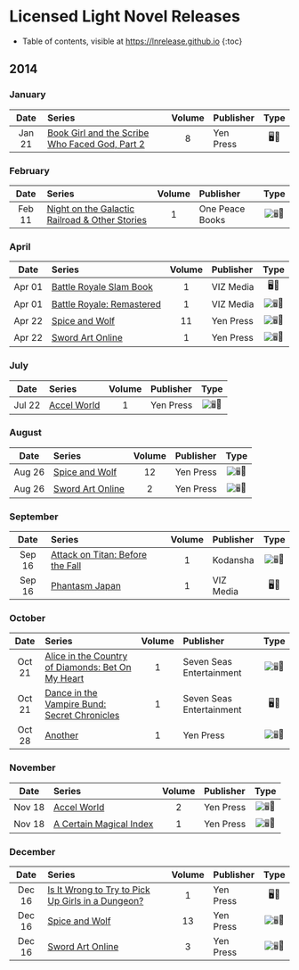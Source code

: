 # Licensed Light Novel Releases

- Table of contents, visible at https://lnrelease.github.io
{:toc}

## 2014

### January

Date|Series|Volume|Publisher|Type|
:---:|:---|:---:|:---|:---:|
Jan 21|[Book Girl and the Scribe Who Faced God, Part 2](https://yenpress.com/titles/9780316076982-book-girl-and-the-scribe-who-faced-god-part-2-light-novel)|8|Yen Press|🖥️📖|

### February

Date|Series|Volume|Publisher|Type|
:---:|:---|:---:|:---|:---:|
Feb 11|[Night on the Galactic Railroad & Other Stories](https://www.rightstufanime.com/Night-on-the-Galactic-Railroad-Other-Stories-from-Ihatov-Novel)|1|One Peace Books|<input class="spacer" alt="🖥️" type="image" disabled>📖|

### April

Date|Series|Volume|Publisher|Type|
:---:|:---|:---:|:---|:---:|
Apr 01|[Battle Royale Slam Book](https://www.viz.com/read/novel/battle-royale-slam-book/product/4964/paperback)|1|VIZ Media|🖥️📖|
Apr 01|[Battle Royale: Remastered](https://www.viz.com/read/novel/battle-royale-novel/product/4745/paperback)|1|VIZ Media|<input class="spacer" alt="🖥️" type="image" disabled>📖|
Apr 22|[Spice and Wolf](https://yenpress.com/titles/9780316324274-spice-and-wolf-vol-11-light-novel-side-colors-ii)|11|Yen Press|<input class="spacer" alt="🖥️" type="image" disabled>📖|
Apr 22|[Sword Art Online](https://yenpress.com/titles/9780316371247-sword-art-online-1-aincrad-light-novel)|1|Yen Press|<input class="spacer" alt="🖥️" type="image" disabled>📖|

### July

Date|Series|Volume|Publisher|Type|
:---:|:---|:---:|:---|:---:|
Jul 22|[Accel World](https://yenpress.com/titles/9780316376730-accel-world-vol-1-light-novel-kuroyukihime-s-return)|1|Yen Press|<input class="spacer" alt="🖥️" type="image" disabled>📖|

### August

Date|Series|Volume|Publisher|Type|
:---:|:---|:---:|:---|:---:|
Aug 26|[Spice and Wolf](https://yenpress.com/titles/9780316324328-spice-and-wolf-vol-12-light-novel)|12|Yen Press|<input class="spacer" alt="🖥️" type="image" disabled>📖|
Aug 26|[Sword Art Online](https://yenpress.com/titles/9780316376815-sword-art-online-2-aincrad-light-novel)|2|Yen Press|<input class="spacer" alt="🖥️" type="image" disabled>📖|

### September

Date|Series|Volume|Publisher|Type|
:---:|:---|:---:|:---|:---:|
Sep 16|[Attack on Titan: Before the Fall](https://kodansha.us/product/attack-on-titan-before-the-fall-novel)|1|Kodansha|<input class="spacer" alt="🖥️" type="image" disabled>📖|
Sep 16|[Phantasm Japan](https://www.viz.com/read/novel/phantasm-japan/product/3475/paperback)|1|VIZ Media|🖥️📖|

### October

Date|Series|Volume|Publisher|Type|
:---:|:---|:---:|:---|:---:|
Oct 21|[Alice in the Country of Diamonds: Bet On My Heart](https://sevenseasentertainment.com/books/alice-in-the-country-of-diamonds-bet-on-my-heart/)|1|Seven Seas Entertainment|<input class="spacer" alt="🖥️" type="image" disabled>📖|
Oct 21|[Dance in the Vampire Bund: Secret Chronicles](https://sevenseasentertainment.com/books/dance-in-the-vampire-bund-secret-chronicles/)|1|Seven Seas Entertainment|🖥️📖|
Oct 28|[Another](https://yenpress.com/titles/9780316339100-another-light-novel)|1|Yen Press|<input class="spacer" alt="🖥️" type="image" disabled>📖|

### November

Date|Series|Volume|Publisher|Type|
:---:|:---|:---:|:---|:---:|
Nov 18|[Accel World](https://yenpress.com/titles/9780316296366-accel-world-vol-2-light-novel-the-red-storm-princess)|2|Yen Press|<input class="spacer" alt="🖥️" type="image" disabled>📖|
Nov 18|[A Certain Magical Index](https://yenpress.com/titles/9780316339124-a-certain-magical-index-vol-1-light-novel)|1|Yen Press|<input class="spacer" alt="🖥️" type="image" disabled>📖|

### December

Date|Series|Volume|Publisher|Type|
:---:|:---|:---:|:---|:---:|
Dec 16|[Is It Wrong to Try to Pick Up Girls in a Dungeon?](https://yenpress.com/titles/9780316339155-is-it-wrong-to-try-to-pick-up-girls-in-a-dungeon-vol-1-light-novel)|1|Yen Press|🖥️📖|
Dec 16|[Spice and Wolf](https://yenpress.com/titles/9780316336611-spice-and-wolf-vol-13-light-novel-side-colors-iii)|13|Yen Press|<input class="spacer" alt="🖥️" type="image" disabled>📖|
Dec 16|[Sword Art Online](https://yenpress.com/titles/9780316296427-sword-art-online-3-fairy-dance-light-novel)|3|Yen Press|<input class="spacer" alt="🖥️" type="image" disabled>📖|
